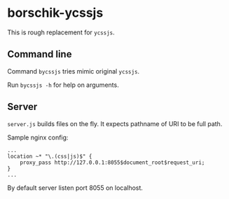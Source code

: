# borschik-ycssjs

This is rough replacement for `ycssjs`.

## Command line

Command `bycssjs` tries mimic original `ycssjs`.

Run `bycssjs -h` for help on arguments.

## Server

`server.js` builds files on the fly. It expects pathname of URI to be full path.

Sample nginx config:

```
...
location ~* "\.(css|js)$" {
    proxy_pass http://127.0.0.1:8055$document_root$request_uri;
}
...
```

By default server listen port 8055 on localhost.
